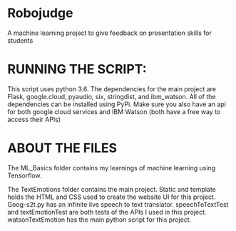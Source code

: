 # Robojudge
A machine learning project to give feedback on presentation skills for students

# RUNNING THE SCRIPT:

This script uses python 3.6. The dependencies for the main project are Flask, google.cloud, pyaudio, six, stringdist, and ibm_watson. All of the dependencies can be installed using PyPi. Make sure you also have an api for both google cloud services and IBM Watson (both have a free way to access their APIs)

# ABOUT THE FILES

The ML_Basics folder contains my learnings of machine learning using Tensorflow. 

The TextEmotions folder contains the main project. Static and template holds the HTML and CSS used to create the website UI for this project. Goog-s2t.py has an infinite live speech to text translator. speechToTextTest and textEmotionTest are both tests of the APIs I used in this project. watsonTextEmotion has the main python script for this project. 

